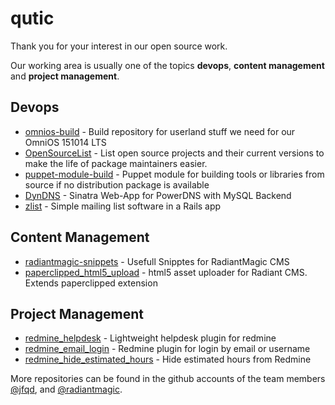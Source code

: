 # qutic

Thank you for your interest in our open source work.

Our working area is usually one of the topics **devops**, **content management** and **project management**. 

## Devops

* [omnios-build](https://github.com/jfqd/omnios-build) - Build repository for userland stuff we need for our OmniOS 151014 LTS
* [OpenSourceList](https://github.com/jfqd/OpenSourceList) - List open source projects and their current versions to make the life of package maintainers easier.
* [puppet-module-build](https://github.com/jfqd/puppet-module-build) - Puppet module for building tools or libraries from source if no distribution package is available
* [DynDNS](https://github.com/jfqd/dyndns) - Sinatra Web-App for PowerDNS with MySQL Backend
* [zlist](https://github.com/jfqd/zlist) - Simple mailing list software in a Rails app

## Content Management

* [radiantmagic-snippets](https://github.com/radiantmagic/radiantmagic-snippets) - Usefull Snipptes for RadiantMagic CMS
* [paperclipped_html5_upload](https://github.com/jfqd/radiant-paperclipped_html5_upload-extension) - html5 asset uploader for Radiant CMS. Extends paperclipped extension

## Project Management ##

* [redmine_helpdesk](https://github.com/jfqd/redmine_helpdesk) - Lightweight helpdesk plugin for redmine
* [redmine_email_login](https://github.com/jfqd/redmine_email_login) - Redmine plugin for login by email or username
* [redmine_hide_estimated_hours](https://github.com/jfqd/redmine_hide_estimated_hours) - Hide estimated hours from Redmine

More repositories can be found in the github accounts of the team members [@jfqd](https://github.com/jfqd), and [@radiantmagic](https://github.com/radiantmagic).
